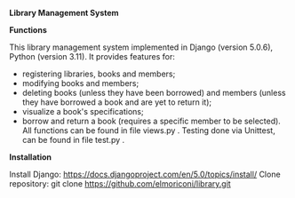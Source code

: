 **Library Management System**

**Functions**

This library management system implemented in Django (version 5.0.6), Python (version 3.11). It provides features for:
- registering libraries, books and members;
- modifying books and members;
- deleting books (unless they have been borrowed) and members (unless they have borrowed a book and are yet to return it);
- visualize a book's specifications;
- borrow and return a book (requires a specific member to be selected).
All functions can be found in file views.py .
Testing done via Unittest, can be found in file test.py .

**Installation**

Install Django: https://docs.djangoproject.com/en/5.0/topics/install/
Clone repository: git clone https://github.com/elmoriconi/library.git
